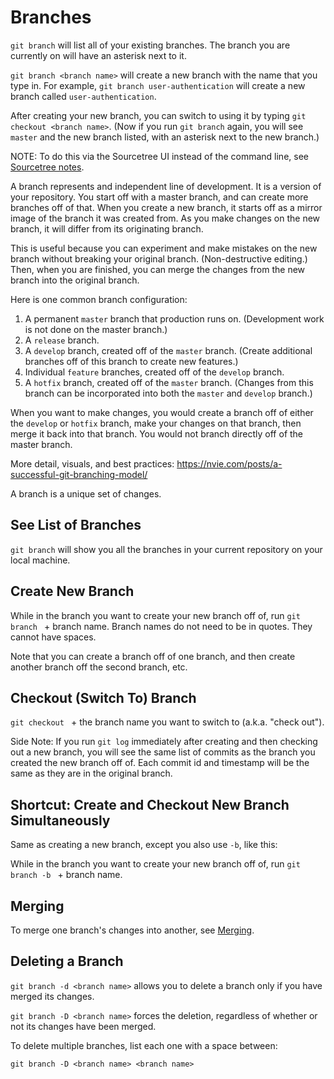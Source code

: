 # Branches

`git branch` will list all of your existing branches.  The branch you are currently on will have an asterisk next to it.

`git branch <branch name>` will create a new branch with the name that you type in.  For example, `git branch user-authentication` will create a new branch called `user-authentication`.

After creating your new branch, you can switch to using it by typing `git checkout <branch name>`.  (Now if you run `git branch` again, you will see `master` and the new branch listed, with an asterisk next to the new branch.)

NOTE: To do this via the Sourcetree UI instead of the command line, see [Sourcetree notes](https://github.com/toddcf/code-snippets/blob/master/sourcetree/sourcetree.md).




A branch represents and independent line of development.  It is a version of your repository.  You start off with a master branch, and can create more branches off of that.  When you create a new branch, it starts off as a mirror image of the branch it was created from.  As you make changes on the new branch, it will differ from its originating branch.

This is useful because you can experiment and make mistakes on the new branch without breaking your original branch.  (Non-destructive editing.)  Then, when you are finished, you can merge the changes from the new branch into the original branch.

Here is one common branch configuration:

1. A permanent `master` branch that production runs on.  (Development work is not done on the master branch.)
2. A `release` branch.
3. A `develop` branch, created off of the `master` branch.  (Create additional branches off of this branch to create new features.)
4. Individual `feature` branches, created off of the `develop` branch.
5. A `hotfix` branch, created off of the `master` branch.  (Changes from this branch can be incorporated into both the `master` and `develop` branch.)

When you want to make changes, you would create a branch off of either the `develop` or `hotfix` branch, make your changes on that branch, then merge it back into that branch.  You would not branch directly off of the master branch.

More detail, visuals, and best practices: https://nvie.com/posts/a-successful-git-branching-model/







A branch is a unique set of changes.


## See List of Branches

`git branch` will show you all the branches in your current repository on your local machine.


## Create New Branch

While in the branch you want to create your new branch off of, run `git branch ` + branch name.  Branch names do not need to be in quotes.  They cannot have spaces.

Note that you can create a branch off of one branch, and then create another branch off the second branch, etc.


## Checkout (Switch To) Branch

`git checkout ` + the branch name you want to switch to (a.k.a. "check out").

Side Note: If you run `git log` immediately after creating and then checking out a new branch, you will see the same list of commits as the branch you created the new branch off of.  Each commit id and timestamp will be the same as they are in the original branch.


## Shortcut: Create and Checkout New Branch Simultaneously

Same as creating a new branch, except you also use `-b`, like this:

While in the branch you want to create your new branch off of, run `git branch -b ` + branch name.


## Merging

To merge one branch's changes into another, see [Merging](merging.md).


## Deleting a Branch

`git branch -d <branch name>` allows you to delete a branch only if you have merged its changes.

`git branch -D <branch name>` forces the deletion, regardless of whether or not its changes have been merged.

To delete multiple branches, list each one with a space between:

`git branch -D <branch name> <branch name>`